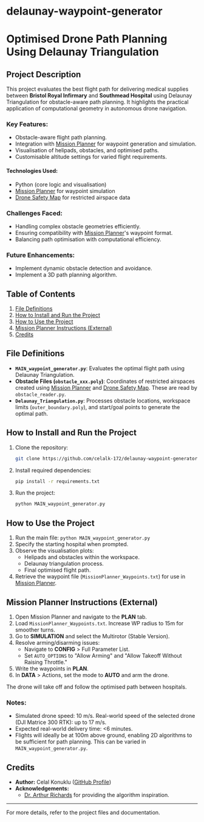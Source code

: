 # delaunay-waypoint-generator
# Optimised Drone Path Planning Using Delaunay Triangulation

## Project Description
This project evaluates the best flight path for delivering medical supplies between **Bristol Royal Infirmary** and **Southmead Hospital** using Delaunay Triangulation for obstacle-aware path planning. It highlights the practical application of computational geometry in autonomous drone navigation. 

### Key Features:
- Obstacle-aware flight path planning.
- Integration with [Mission Planner](https://ardupilot.org/planner/) for waypoint generation and simulation.
- Visualisation of helipads, obstacles, and optimised paths.
- Customisable altitude settings for varied flight requirements.

#### Technologies Used:
- Python (core logic and visualisation)
- [Mission Planner](https://ardupilot.org/planner/) for waypoint simulation
- [Drone Safety Map](https://dronesafetymap.com/) for restricted airspace data

### Challenges Faced:
- Handling complex obstacle geometries efficiently.
- Ensuring compatibility with [Mission Planner](https://ardupilot.org/planner/)'s waypoint format.
- Balancing path optimisation with computational efficiency.

### Future Enhancements:
- Implement dynamic obstacle detection and avoidance.
- Implement a 3D path planning algorithm.

## Table of Contents
1. [File Definitions](#file-definitions)
2. [How to Install and Run the Project](#how-to-install-and-run-the-project)
3. [How to Use the Project](#how-to-use-the-project)
4. [Mission Planner Instructions (External)](#mission-planner-instructions-external)
5. [Credits](#credits)

## File Definitions
- **`MAIN_waypoint_generator.py`**: Evaluates the optimal flight path using Delaunay Triangulation.
- **Obstacle Files (`obstacle_xxx.poly`)**: Coordinates of restricted airspaces created using [Mission Planner](https://ardupilot.org/planner/) and [Drone Safety Map](https://dronesafetymap.com/). These are read by `obstacle_reader.py`.
- **`Delaunay_Triangulation.py`**: Processes obstacle locations, workspace limits (`outer_boundary.poly`), and start/goal points to generate the optimal path.

## How to Install and Run the Project
1. Clone the repository:
   ```bash
   git clone https://github.com/celalk-172/delaunay-waypoint-generator
   ```
2. Install required dependencies:
   ```bash
   pip install -r requirements.txt
   ```
3. Run the project:
   ```bash
   python MAIN_waypoint_generator.py
   ```

## How to Use the Project
1. Run the main file: ```python MAIN_waypoint_generator.py```
2. Specify the starting hospital when prompted.
3. Observe the visualisation plots:
   - Helipads and obstacles within the workspace.
   - Delaunay triangulation process.
   - Final optimised flight path.
4. Retrieve the waypoint file (`MissionPlanner_Waypoints.txt`) for use in [Mission Planner](https://ardupilot.org/planner/).

## Mission Planner Instructions (External)
1. Open Mission Planner and navigate to the **PLAN** tab.
2. Load `MissionPlanner_Waypoints.txt`. Increase WP radius to 15m for smoother turns.
3. Go to **SIMULATION** and select the Multirotor (Stable Version).
4. Resolve arming/disarming issues:
   - Navigate to **CONFIG** > Full Parameter List.
   - Set `AUTO_OPTIONS` to "Allow Arming" and "Allow Takeoff Without Raising Throttle."
5. Write the waypoints in **PLAN**.
6. In **DATA** > Actions, set the mode to **AUTO** and arm the drone.

The drone will take off and follow the optimised path between hospitals.

### Notes:
- Simulated drone speed: 10 m/s. Real-world speed of the selected drone (DJI Matrice 300 RTK): up to 17 m/s.
- Expected real-world delivery time: <6 minutes.
- Flights will ideally be at 100m above ground, enabling 2D algorithms to be sufficient for path planning. This can be varied in ```MAIN_waypoint_generator.py```. 

## Credits
- **Author:** Celal Konuklu ([GitHub Profile](https://github.com/celalk-172))
- **Acknowledgements:**
  - [Dr. Arthur Richards](https://github.com/arthurrichards77/smply) for providing the algorithm inspiration.

---

For more details, refer to the project files and documentation.

